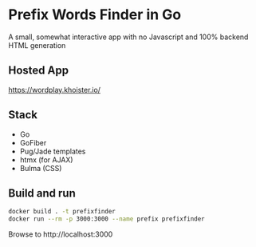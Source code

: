 # Prefix Words Finder in Go
A small, somewhat interactive app with no Javascript and 100% backend HTML generation

## Hosted App
https://wordplay.khoister.io/

## Stack
* Go
* GoFiber
* Pug/Jade templates
* htmx (for AJAX)
* Bulma (CSS)

## Build and run
```bash
docker build . -t prefixfinder
docker run --rm -p 3000:3000 --name prefix prefixfinder
```
Browse to http://localhost:3000
